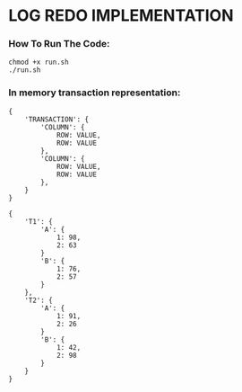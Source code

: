 # LOG REDO IMPLEMENTATION

### How To Run The Code:
    
    chmod +x run.sh 
    ./run.sh



### In memory transaction representation:

    {
        'TRANSACTION': {
            'COLUMN': {
                ROW: VALUE,
                ROW: VALUE
            },
            'COLUMN': {
                ROW: VALUE,
                ROW: VALUE
            },
        }
    }

    {
        'T1': {         
            'A': {
                1: 98,
                2: 63
            }
            'B': {
                1: 76,
                2: 57
            }
        },
        'T2': {
            'A': {
                1: 91,
                2: 26
            }
            'B': {
                1: 42,
                2: 98
            }
        }
    }